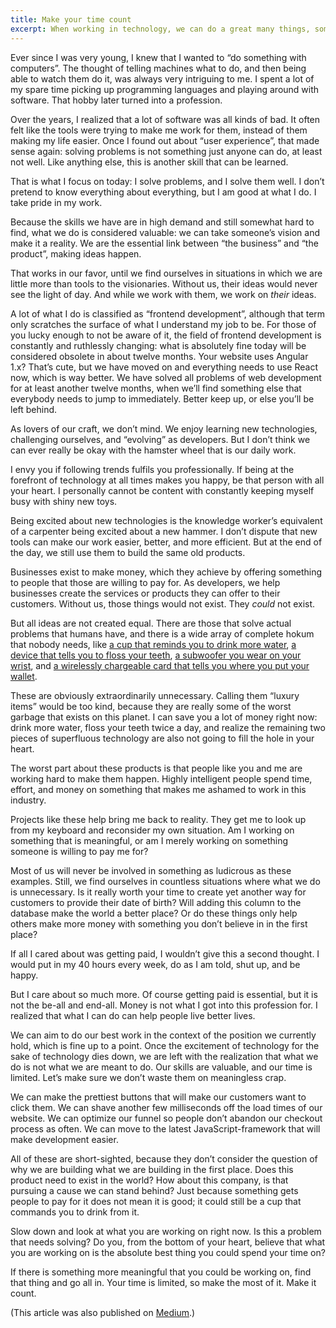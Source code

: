 ```yaml
---
title: Make your time count
excerpt: When working in technology, we can do a great many things, some of which are absolutely not worth doing.
---
```

Ever since I was very young, I knew that I wanted to “do something with computers”. The thought of telling machines what to do, and then being able to watch them do it, was always very intriguing to me. I spent a lot of my spare time picking up programming languages and playing around with software. That hobby later turned into a profession.

Over the years, I realized that a lot of software was all kinds of bad. It often felt like the tools were trying to make me work for them, instead of them making my life easier. Once I found out about “user experience”, that made sense again: solving problems is not something just anyone can do, at least not well. Like anything else, this is another skill that can be learned.

That is what I focus on today: I solve problems, and I solve them well. I don’t pretend to know everything about everything, but I am good at what I do. I take pride in my work.

Because the skills we have are in high demand and still somewhat hard to find, what we do is considered valuable: we can take someone’s vision and make it a reality. We are the essential link between “the business” and “the product”, making ideas happen.

That works in our favor, until we find ourselves in situations in which we are little more than tools to the visionaries. Without us, their ideas would never see the light of day. And while we work with them, we work on *their* ideas.

A lot of what I do is classified as “frontend development”, although that term only scratches the surface of what I understand my job to be. For those of you lucky enough to not be aware of it, the field of frontend development is constantly and ruthlessly changing: what is absolutely fine today will be considered obsolete in about twelve months. Your website uses Angular 1.x? That’s cute, but we have moved on and everything needs to use React now, which is way better. We have solved all problems of web development for at least another twelve months, when we’ll find something else that everybody needs to jump to immediately. Better keep up, or else you’ll be left behind.

As lovers of our craft, we don’t mind. We enjoy learning new technologies, challenging ourselves, and “evolving” as developers. But I don’t think we can ever really be okay with the hamster wheel that is our daily work.

I envy you if following trends fulfils you professionally. If being at the forefront of technology at all times makes you happy, be that person with all your heart. I personally cannot be content with constantly keeping myself busy with shiny new toys.

Being excited about new technologies is the knowledge worker’s equivalent of a carpenter being excited about a new hammer. I don’t dispute that new tools can make our work easier, better, and more efficient. But at the end of the day, we still use them to build the same old products.

Businesses exist to make money, which they achieve by offering something to people that those are willing to pay for. As developers, we help businesses create the services or products they can offer to their customers. Without us, those things would not exist. They *could* not exist.

But all ideas are not created equal. There are those that solve actual problems that humans have, and there is a wide array of complete hokum that nobody needs, like [a cup that reminds you to drink more water](http://myvessyl.com), [a device that tells you to floss your teeth](http://www.flosstime.com), [a subwoofer you wear on your wrist](http://lofelt.com), and [a wirelessly chargeable card that tells you where you put your wallet](http://www.leifdoes.com).

These are obviously extraordinarily unnecessary. Calling them “luxury items” would be too kind, because they are really some of the worst garbage that exists on this planet. I can save you a lot of money right now: drink more water, floss your teeth twice a day, and realize the remaining two pieces of superfluous technology are also not going to fill the hole in your heart.

The worst part about these products is that people like you and me are working hard to make them happen. Highly intelligent people spend time, effort, and money on something that makes me ashamed to work in this industry.

Projects like these help bring me back to reality. They get me to look up from my keyboard and reconsider my own situation. Am I working on something that is meaningful, or am I merely working on something someone is willing to pay me for?

Most of us will never be involved in something as ludicrous as these examples. Still, we find ourselves in countless situations where what we do is unnecessary. Is it really worth your time to create yet another way for customers to provide their date of birth? Will adding this column to the database make the world a better place? Or do these things only help others make more money with something you don’t believe in in the first place?

If all I cared about was getting paid, I wouldn’t give this a second thought. I would put in my 40 hours every week, do as I am told, shut up, and be happy.

But I care about so much more. Of course getting paid is essential, but it is not the be-all and end-all. Money is not what I got into this profession for. I realized that what I can do can help people live better lives.

We can aim to do our best work in the context of the position we currently hold, which is fine up to a point. Once the excitement of technology for the sake of technology dies down, we are left with the realization that what we do is not what we are meant to do. Our skills are valuable, and our time is limited. Let’s make sure we don’t waste them on meaningless crap.

We can make the prettiest buttons that will make our customers want to click them. We can shave another few milliseconds off the load times of our website. We can optimize our funnel so people don’t abandon our checkout process as often. We can move to the latest JavaScript-framework that will make development easier.

All of these are short-sighted, because they don’t consider the question of why we are building what we are building in the first place. Does this product need to exist in the world? How about this company, is that pursuing a cause we can stand behind? Just because something gets people to pay for it does not mean it is good; it could still be a cup that commands you to drink from it.

Slow down and look at what you are working on right now. Is this a problem that needs solving? Do you, from the bottom of your heart, believe that what you are working on is the absolute best thing you could spend your time on?

If there is something more meaningful that you could be working on, find that thing and go all in. Your time is limited, so make the most of it. Make it count.

(This article was also published on [Medium](https://medium.com/@soverydom/make-your-time-count-9384e697714e).)